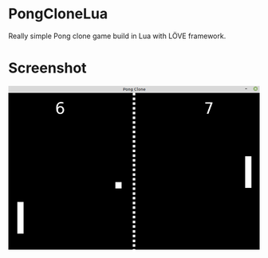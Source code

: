 # PongCloneLua
Really simple Pong clone game build in Lua with LÖVE framework.

# Screenshot
![Alt text](Images/screenshot.png)
